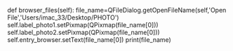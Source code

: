 def browser_files(self):
        file_name=QFileDialog.getOpenFileName(self,'Open File','Users/imac_33/Desktop/PHOTO')
        self.label_photo1.setPixmap(QPixmap(file_name[0]))
        self.label_photo2.setPixmap(QPixmap(file_name[0])) 
        self.entry_browser.setText(file_name[0])
        print(file_name) 